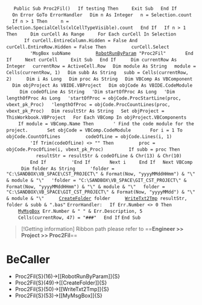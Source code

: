 &nbsp;&nbsp;&nbsp;&nbsp;
`Public Sub Proc2Fil()`
&nbsp;&nbsp;&nbsp;&nbsp;`If testing Then`
&nbsp;&nbsp;&nbsp;&nbsp;&nbsp;&nbsp;&nbsp;&nbsp;`Exit Sub`
&nbsp;&nbsp;&nbsp;&nbsp;`End If`
&nbsp;&nbsp;&nbsp;&nbsp;
&nbsp;&nbsp;&nbsp;&nbsp;`On Error GoTo ErrorHandler`
&nbsp;&nbsp;&nbsp;&nbsp;`Dim n As Integer`
&nbsp;&nbsp;&nbsp;&nbsp;`n = Selection.count`
&nbsp;&nbsp;&nbsp;&nbsp;`If n > 1 Then`
&nbsp;&nbsp;&nbsp;&nbsp;&nbsp;&nbsp;&nbsp;&nbsp;`n = Selection.SpecialCells(xlCellTypeVisible).count`
&nbsp;&nbsp;&nbsp;&nbsp;`End If`
&nbsp;&nbsp;&nbsp;&nbsp;`If n > 1 Then`
&nbsp;&nbsp;&nbsp;&nbsp;&nbsp;&nbsp;&nbsp;&nbsp;`Dim curCell As Range`
&nbsp;&nbsp;&nbsp;&nbsp;&nbsp;&nbsp;&nbsp;&nbsp;`For Each curCell In Selection`
&nbsp;&nbsp;&nbsp;&nbsp;&nbsp;&nbsp;&nbsp;&nbsp;&nbsp;&nbsp;&nbsp;&nbsp;`If curCell.EntireColumn.Hidden = False And curCell.EntireRow.Hidden = False Then`
&nbsp;&nbsp;&nbsp;&nbsp;&nbsp;&nbsp;&nbsp;&nbsp;&nbsp;&nbsp;&nbsp;&nbsp;&nbsp;&nbsp;&nbsp;&nbsp;`curCell.Select`
&nbsp;&nbsp;&nbsp;&nbsp;&nbsp;&nbsp;&nbsp;&nbsp;&nbsp;&nbsp;&nbsp;&nbsp;&nbsp;&nbsp;&nbsp;&nbsp;`'MsgBox subName`
&nbsp;&nbsp;&nbsp;&nbsp;&nbsp;&nbsp;&nbsp;&nbsp;&nbsp;&nbsp;&nbsp;&nbsp;&nbsp;&nbsp;&nbsp;&nbsp;[`RobotRunByParam`](RobotRunByParam)` "Proc2Fil"`
&nbsp;&nbsp;&nbsp;&nbsp;&nbsp;&nbsp;&nbsp;&nbsp;&nbsp;&nbsp;&nbsp;&nbsp;`End If`
&nbsp;&nbsp;&nbsp;&nbsp;&nbsp;&nbsp;&nbsp;&nbsp;`Next curCell`
&nbsp;&nbsp;&nbsp;&nbsp;&nbsp;&nbsp;&nbsp;&nbsp;`Exit Sub`
&nbsp;&nbsp;&nbsp;&nbsp;`End If`
&nbsp;&nbsp;&nbsp;&nbsp;
&nbsp;&nbsp;&nbsp;&nbsp;`Dim currentRow As Integer`
&nbsp;&nbsp;&nbsp;&nbsp;`currentRow = ActiveCell.Row`
&nbsp;&nbsp;&nbsp;&nbsp;`Dim module As String`
&nbsp;&nbsp;&nbsp;&nbsp;`module = Cells(currentRow, 1)`
&nbsp;&nbsp;&nbsp;&nbsp;`Dim subb As String`
&nbsp;&nbsp;&nbsp;&nbsp;`subb = Cells(currentRow, 2)`
&nbsp;&nbsp;&nbsp;&nbsp;
&nbsp;&nbsp;&nbsp;&nbsp;`Dim i As Long`
&nbsp;&nbsp;&nbsp;&nbsp;`Dim proc As String`
&nbsp;&nbsp;&nbsp;&nbsp;`Dim VBComp As VBComponent`
&nbsp;&nbsp;&nbsp;&nbsp;`Dim objProject As VBIDE.VBProject`
&nbsp;&nbsp;&nbsp;&nbsp;`Dim objCode As VBIDE.CodeModule`
&nbsp;&nbsp;&nbsp;&nbsp;
&nbsp;&nbsp;&nbsp;&nbsp;`Dim codeOfLine As String`
&nbsp;&nbsp;&nbsp;&nbsp;`'Dim startOfProc As Long`
&nbsp;&nbsp;&nbsp;&nbsp;`'Dim lengthOfProc As Long`
&nbsp;&nbsp;&nbsp;&nbsp;`'startOfProc = objCode.ProcStartLine(proc, vbext_pk_Proc)`
&nbsp;&nbsp;&nbsp;&nbsp;`'lengthOfProc = objCode.ProcCountLines(proc, vbext_pk_Proc)`
&nbsp;&nbsp;&nbsp;&nbsp;`Dim resultStr As String`
&nbsp;&nbsp;&nbsp;&nbsp;`Set objProject = ThisWorkbook.VBProject`
&nbsp;&nbsp;&nbsp;&nbsp;`For Each VBComp In objProject.VBComponents`
&nbsp;&nbsp;&nbsp;&nbsp;&nbsp;&nbsp;&nbsp;&nbsp;`If module = VBComp.Name Then`
&nbsp;&nbsp;&nbsp;&nbsp;&nbsp;&nbsp;&nbsp;&nbsp;&nbsp;&nbsp;&nbsp;&nbsp;`' Find the code module for the project.`
&nbsp;&nbsp;&nbsp;&nbsp;&nbsp;&nbsp;&nbsp;&nbsp;&nbsp;&nbsp;&nbsp;&nbsp;`Set objCode = VBComp.CodeModule`
&nbsp;&nbsp;&nbsp;&nbsp;&nbsp;&nbsp;&nbsp;&nbsp;&nbsp;&nbsp;&nbsp;&nbsp;`For i = 1 To objCode.CountOfLines`
&nbsp;&nbsp;&nbsp;&nbsp;&nbsp;&nbsp;&nbsp;&nbsp;&nbsp;&nbsp;&nbsp;&nbsp;&nbsp;&nbsp;&nbsp;&nbsp;`codeOfLine = objCode.Lines(i, 1)`
&nbsp;&nbsp;&nbsp;&nbsp;&nbsp;&nbsp;&nbsp;&nbsp;&nbsp;&nbsp;&nbsp;&nbsp;&nbsp;&nbsp;&nbsp;&nbsp;`'If Trim(codeOfLine) <> "" Then`
&nbsp;&nbsp;&nbsp;&nbsp;&nbsp;&nbsp;&nbsp;&nbsp;&nbsp;&nbsp;&nbsp;&nbsp;&nbsp;&nbsp;&nbsp;&nbsp;`proc = objCode.ProcOfLine(i, vbext_pk_Proc)`
&nbsp;&nbsp;&nbsp;&nbsp;&nbsp;&nbsp;&nbsp;&nbsp;&nbsp;&nbsp;&nbsp;&nbsp;&nbsp;&nbsp;&nbsp;&nbsp;`If subb = proc Then`
&nbsp;&nbsp;&nbsp;&nbsp;&nbsp;&nbsp;&nbsp;&nbsp;&nbsp;&nbsp;&nbsp;&nbsp;&nbsp;&nbsp;&nbsp;&nbsp;&nbsp;&nbsp;&nbsp;&nbsp;`resultStr = resultStr & codeOfLine & Chr(13) & Chr(10)`
&nbsp;&nbsp;&nbsp;&nbsp;&nbsp;&nbsp;&nbsp;&nbsp;&nbsp;&nbsp;&nbsp;&nbsp;&nbsp;&nbsp;&nbsp;&nbsp;`End If`
&nbsp;&nbsp;&nbsp;&nbsp;&nbsp;&nbsp;&nbsp;&nbsp;&nbsp;&nbsp;&nbsp;&nbsp;&nbsp;&nbsp;&nbsp;&nbsp;`'End If`
&nbsp;&nbsp;&nbsp;&nbsp;&nbsp;&nbsp;&nbsp;&nbsp;&nbsp;&nbsp;&nbsp;&nbsp;`Next i`
&nbsp;&nbsp;&nbsp;&nbsp;&nbsp;&nbsp;&nbsp;&nbsp;`End If`
&nbsp;&nbsp;&nbsp;&nbsp;`Next VBComp`
&nbsp;&nbsp;&nbsp;&nbsp;
&nbsp;&nbsp;&nbsp;&nbsp;&nbsp;`Dim folder As String`
&nbsp;&nbsp;&nbsp;&nbsp;
&nbsp;&nbsp;&nbsp;&nbsp;`'folder = "C:\SANDBOX\VB_SPACE\CST_PROJECT\" & Format(Now, "yyyyMMddHHmm") & "\" & module & "\"`
&nbsp;&nbsp;&nbsp;&nbsp;`'folder = "C:\SANDBOX\VB_SPACE\GIT_CST_PROJECT\" & Format(Now, "yyyyMMddHHmm") & "\" & module & "\"`
&nbsp;&nbsp;&nbsp;&nbsp;`folder = "C:\SANDBOX\VB_SPACE\GIT_CST_PROJECT\" & Format(Now, "yyyyMMdd") & "\" & module & "\"`
&nbsp;&nbsp;&nbsp;&nbsp;
&nbsp;&nbsp;&nbsp;&nbsp;[`CreateFolder`](CreateFolder)` folder`
&nbsp;&nbsp;&nbsp;&nbsp;
&nbsp;&nbsp;&nbsp;&nbsp;[`WriteTxt2Tmp`](WriteTxt2Tmp)` resultStr, folder & subb & ".bas"`
`ErrorHandler:`
&nbsp;&nbsp;&nbsp;&nbsp;`If Err.Number <> 0 Then`
&nbsp;&nbsp;&nbsp;&nbsp;&nbsp;&nbsp;&nbsp;&nbsp;[`MyMsgBox`](MyMsgBox)` Err.Number & " " & Err.Description, 5`
&nbsp;&nbsp;&nbsp;&nbsp;&nbsp;&nbsp;&nbsp;&nbsp;`Cells(currentRow, 47) = "###"`
&nbsp;&nbsp;&nbsp;&nbsp;`End If`
`End Sub`


> [!Getting information]
> Ribbon path please refer to ==**Engineer >> Project >> Proc2Fil**==


# BeCaller
- Proc2Fil{S}(16)->[[RobotRunByParam]]{S}
- Proc2Fil{S}(49)->[[CreateFolder]]{S}
- Proc2Fil{S}(50)->[[WriteTxt2Tmp]]{S}
- Proc2Fil{S}(53)->[[MyMsgBox]]{S}


